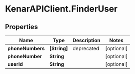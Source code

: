 # KenarAPIClient.FinderUser

## Properties

Name | Type | Description | Notes
------------ | ------------- | ------------- | -------------
**phoneNumbers** | **[String]** | deprecated | [optional] 
**phoneNumber** | **String** |  | [optional] 
**userId** | **String** |  | [optional] 


